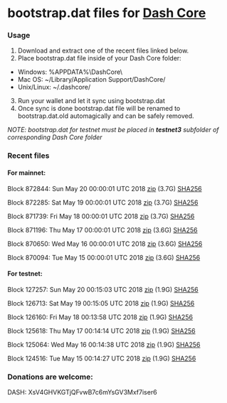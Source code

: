 # bootstrap.dat files for [Dash Core](https://www.dash.org)

### Usage

1. Download and extract one of the recent files linked below.
2. Place bootstrap.dat file inside of your Dash Core folder:
 - Windows: %APPDATA%\DashCore\
 - Mac OS: ~/Library/Application Support/DashCore/
 - Unix/Linux: ~/.dashcore/
3. Run your wallet and let it sync using bootstrap.dat
4. Once sync is done bootstrap.dat file will be renamed to bootstrap.dat.old automagically and can be safely removed.

_NOTE: bootstrap.dat for testnet must be placed in **testnet3** subfolder of corresponding Dash Core folder_

### Recent files

#### For mainnet:

Block 872844: Sun May 20 00:00:01 UTC 2018 [zip](https://dash-bootstrap.ams3.digitaloceanspaces.com/mainnet/2018-05-20/bootstrap.dat.zip) (3.7G) [SHA256](https://dash-bootstrap.ams3.digitaloceanspaces.com/mainnet/2018-05-20/sha256.txt)

Block 872285: Sat May 19 00:00:01 UTC 2018 [zip](https://dash-bootstrap.ams3.digitaloceanspaces.com/mainnet/2018-05-19/bootstrap.dat.zip) (3.7G) [SHA256](https://dash-bootstrap.ams3.digitaloceanspaces.com/mainnet/2018-05-19/sha256.txt)

Block 871739: Fri May 18 00:00:01 UTC 2018 [zip](https://dash-bootstrap.ams3.digitaloceanspaces.com/mainnet/2018-05-18/bootstrap.dat.zip) (3.7G) [SHA256](https://dash-bootstrap.ams3.digitaloceanspaces.com/mainnet/2018-05-18/sha256.txt)

Block 871196: Thu May 17 00:00:01 UTC 2018 [zip](https://dash-bootstrap.ams3.digitaloceanspaces.com/mainnet/2018-05-17/bootstrap.dat.zip) (3.6G) [SHA256](https://dash-bootstrap.ams3.digitaloceanspaces.com/mainnet/2018-05-17/sha256.txt)

Block 870650: Wed May 16 00:00:01 UTC 2018 [zip](https://dash-bootstrap.ams3.digitaloceanspaces.com/mainnet/2018-05-16/bootstrap.dat.zip) (3.6G) [SHA256](https://dash-bootstrap.ams3.digitaloceanspaces.com/mainnet/2018-05-16/sha256.txt)

Block 870094: Tue May 15 00:00:01 UTC 2018 [zip](https://dash-bootstrap.ams3.digitaloceanspaces.com/mainnet/2018-05-15/bootstrap.dat.zip) (3.6G) [SHA256](https://dash-bootstrap.ams3.digitaloceanspaces.com/mainnet/2018-05-15/sha256.txt)


#### For testnet:

Block 127257: Sun May 20 00:15:03 UTC 2018 [zip](https://dash-bootstrap.ams3.digitaloceanspaces.com/testnet/2018-05-20/bootstrap.dat.zip) (1.9G) [SHA256](https://dash-bootstrap.ams3.digitaloceanspaces.com/testnet/2018-05-20/sha256.txt)

Block 126713: Sat May 19 00:15:05 UTC 2018 [zip](https://dash-bootstrap.ams3.digitaloceanspaces.com/testnet/2018-05-19/bootstrap.dat.zip) (1.9G) [SHA256](https://dash-bootstrap.ams3.digitaloceanspaces.com/testnet/2018-05-19/sha256.txt)

Block 126160: Fri May 18 00:13:58 UTC 2018 [zip](https://dash-bootstrap.ams3.digitaloceanspaces.com/testnet/2018-05-18/bootstrap.dat.zip) (1.9G) [SHA256](https://dash-bootstrap.ams3.digitaloceanspaces.com/testnet/2018-05-18/sha256.txt)

Block 125618: Thu May 17 00:14:14 UTC 2018 [zip](https://dash-bootstrap.ams3.digitaloceanspaces.com/testnet/2018-05-17/bootstrap.dat.zip) (1.9G) [SHA256](https://dash-bootstrap.ams3.digitaloceanspaces.com/testnet/2018-05-17/sha256.txt)

Block 125064: Wed May 16 00:14:38 UTC 2018 [zip](https://dash-bootstrap.ams3.digitaloceanspaces.com/testnet/2018-05-16/bootstrap.dat.zip) (1.9G) [SHA256](https://dash-bootstrap.ams3.digitaloceanspaces.com/testnet/2018-05-16/sha256.txt)

Block 124516: Tue May 15 00:14:27 UTC 2018 [zip](https://dash-bootstrap.ams3.digitaloceanspaces.com/testnet/2018-05-15/bootstrap.dat.zip) (1.9G) [SHA256](https://dash-bootstrap.ams3.digitaloceanspaces.com/testnet/2018-05-15/sha256.txt)


### Donations are welcome:

DASH: XsV4GHVKGTjQFvwB7c6mYsGV3Mxf7iser6
